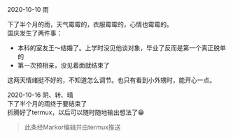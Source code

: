 2020-10-10 雨

下了半个月的雨，天气霉霉的，衣服霉霉的，心情也霉霉的。  
国庆发生了两件事：
- 本科的室友王～结婚了。上学时没见他谈对象，毕业了反而是第一个真正脱单的  
- 第一次预相亲，没见着面就结束了  

这两天情绪挺不好的，不知道怎么调节。也只有看到小外甥时，能开心一点。

2020-10-16 阴、转、晴  
下了半个月的雨终于要结束了  
折腾好了termux，以后可以随时随地输出想法了😁  
> 此条经Markor编辑并由termux推送

